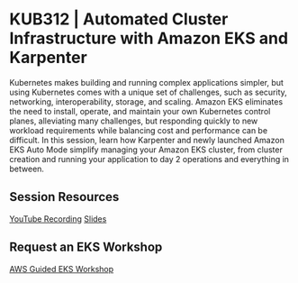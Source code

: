 # KUB312 | Automated Cluster Infrastructure with Amazon EKS and Karpenter
Kubernetes makes building and running complex applications simpler, but using Kubernetes comes with a unique set of challenges, such as security, networking, interoperability, storage, and scaling. Amazon EKS eliminates the need to install, operate, and maintain your own Kubernetes control planes, alleviating many challenges, but responding quickly to new workload requirements while balancing cost and performance can be difficult. In this session, learn how Karpenter and newly launched Amazon EKS Auto Mode simplify managing your Amazon EKS cluster, from cluster creation and running your application to day 2 operations and everything in between. 

## Session Resources 
[YouTube Recording](https://youtu.be/JwzP8I8tdaY?si=JW_H12qmPtrFJsdt)
[Slides](https://reinvent.awsevents.com/content/dam/reinvent/2024/slides/kub/KUB312_Simplify-Kubernetes-workloads-with-Karpenter-and-Amazon-EKS-Auto-Mode.pdf)


## Request an EKS Workshop
[AWS Guided EKS Workshop](https://pages.awscloud.com/NAMER-other-PT-eks-workshop-2024-reg.html?trk=93273282-cba3-45ac-932f-841b45264eee&sc_channel=el)
